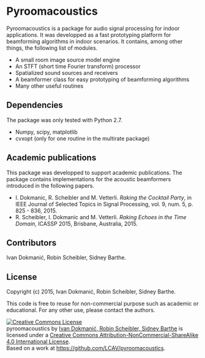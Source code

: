 Pyroomacoustics
===============

Pyroomacoustics is a package for audio signal processing for indoor
applications. It was developped as a fast prototyping platform for beamforming
algorithms in indoor scenarios. It contains, among other things, the following
list of modules.

* A small room image source model engine
* An STFT (short time Fourier transform) processor
* Spatialized sound sources and receivers
* A beamformer class for easy prototyping of beamforming algorithms
* Many other useful routines

Dependencies
------------

The package was only tested with Python 2.7.

* Numpy, scipy, matplotlib
* cvxopt (only for one routine in the multirate package)

Academic publications
---------------------

This package was developped to support academic publications. The package contains implementations
for the acoustic beamformers introduced in the following papers.

* I. Dokmanic, R. Scheibler and M. Vetterli. _Raking the Cocktail Party_, in IEEE Journal of Selected Topics in Signal Processing, vol. 9, num. 5, p. 825 - 836, 2015.
* R. Scheibler, I. Dokmanic and M. Vetterli. _Raking Echoes in the Time Domain_, ICASSP 2015, Brisbane, Australia, 2015. 

Contributors
------------

Ivan Dokmanić, Robin Scheibler, Sidney Barthe.

License
-------

Copyright (c) 2015, Ivan Dokmanić, Robin Scheibler, Sidney Barthe.

This code is free to reuse for non-commercial purpose such as academic or
educational. For any other use, please contact the authors.

<a rel="license" href="http://creativecommons.org/licenses/by-nc-sa/4.0/"><img alt="Creative Commons License" style="border-width:0" src="https://i.creativecommons.org/l/by-nc-sa/4.0/88x31.png" /></a><br /><span xmlns:dct="http://purl.org/dc/terms/" property="dct:title">pyroomacoustics</span> by <a xmlns:cc="http://creativecommons.org/ns#" href="http://lcav.epfl.ch" property="cc:attributionName" rel="cc:attributionURL">Ivan Dokmanić, Robin Scheibler, Sidney Barthe</a> is licensed under a <a rel="license" href="http://creativecommons.org/licenses/by-nc-sa/4.0/">Creative Commons Attribution-NonCommercial-ShareAlike 4.0 International License</a>.<br />Based on a work at <a xmlns:dct="http://purl.org/dc/terms/" href="https://github.com/LCAV/pyroomacoustics" rel="dct:source">https://github.com/LCAV/pyroomacoustics</a>.
